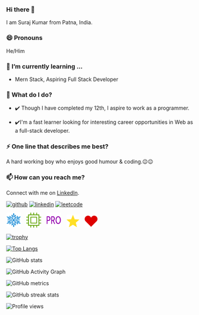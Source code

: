 ### Hi there 👋
I am Suraj Kumar from Patna, India.

### 😄 Pronouns
He/Him

### 🌱 I’m currently learning ...
- Mern Stack, Aspiring Full Stack Developer

### 🌱 What do I do?
- ✔️ Though I have completed my 12th, I aspire to work as a programmer.

- ✔️I'm a fast learner looking for interesting career opportunities in Web as a full-stack developer. 

### ⚡ One line that describes me best? 
A hard working boy who enjoys good humour & coding.😉😉

### 📫 How can you reach me?
Connect with me on [LinkedIn](https://www.linkedin.com/in/suraj996/).

[<img src='https://cdn.jsdelivr.net/npm/simple-icons@3.0.1/icons/github.svg' alt='github' height='40'>](https://github.com/suraj-996)
[<img src='https://cdn.jsdelivr.net/npm/simple-icons@3.0.1/icons/linkedin.svg' alt='linkedin' height='40'>](https://www.linkedin.com/in/suraj996/)
[<img src='https://cdn.jsdelivr.net/npm/simple-icons@3.0.1/icons/leetcode.svg' alt='leetcode' height='40'>](https://www.linkedin.com/in/suraj996/)

<a href='https://archiveprogram.github.com/'><img src='https://raw.githubusercontent.com/acervenky/animated-github-badges/master/assets/acbadge.gif' width='40' height='40'></a> <a href='https://docs.github.com/en/developers'><img src='https://raw.githubusercontent.com/acervenky/animated-github-badges/master/assets/devbadge.gif' width='40' height='40'></a> <a href='https://github.com/pricing'><img src='https://raw.githubusercontent.com/acervenky/animated-github-badges/master/assets/pro.gif' width='40' height='40'></a> <a href='https://stars.github.com/'><img src='https://raw.githubusercontent.com/acervenky/animated-github-badges/master/assets/starbadge.gif' width='35' height='35'></a> <a href='https://docs.github.com/en/github/supporting-the-open-source-community-with-github-sponsors'><img src='https://raw.githubusercontent.com/acervenky/animated-github-badges/master/assets/sponsorbadge.gif' width='35' height='35'></a>

[![trophy](https://github-profile-trophy.vercel.app/?username=suraj-996)](https://github.com/ryo-ma/github-profile-trophy)

[![Top Langs](https://github-readme-stats.vercel.app/api/top-langs/?username=suraj-996)](https://github.com/anuraghazra/github-readme-stats)

![GitHub stats](https://github-readme-stats.vercel.app/api?username=suraj-996&show_icons=true)  

![GitHub Activity Graph](https://activity-graph.herokuapp.com/graph?username=suraj-996)  

![GitHub metrics](https://metrics.lecoq.io/suraj-996)  

![GitHub streak stats](https://github-readme-streak-stats.herokuapp.com/?user=suraj-996)  

![Profile views](https://gpvc.arturio.dev/suraj-996)  
